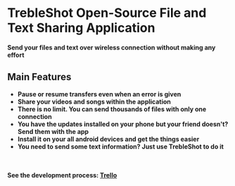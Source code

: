 <h1>TrebleShot Open-Source File and Text Sharing Application</h1>
<p style="font-weight: bold;"><b>Send your files and text over wireless connection without making any effort</p>
<h2>Main Features</h2>
<ul>
	<li>Pause or resume transfers even when an error is given</li>
	<li>Share your videos and songs within the application</li>
	<li>There is no limit. You can send thousands of files with only one connection</li>
	<li>You have the updates installed on your phone but your friend doesn't? Send them with the app</li>
	<li>Install it on your all android devices and get the things easier</li>
	<li>You need to send some text information? Just use TrebleShot to do it</li>
</ul>
<br />
<br />
See the development process: <a href="https://trello.com/b/YmbwDHHo">Trello</a>
